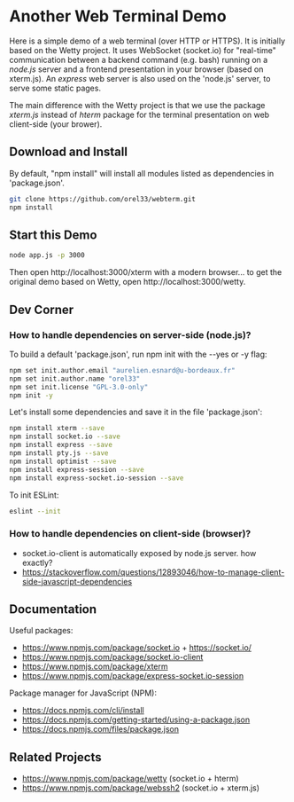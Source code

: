 # Another Web Terminal Demo

Here is a simple demo of a web terminal (over HTTP or HTTPS). It is initially based on the Wetty project. It uses WebSocket (socket.io) for "real-time" communication between a backend command (e.g. bash) running on a *node.js* server and a frontend presentation in your browser (based on xterm.js). An *express* web server is also used on the 'node.js' server, to serve some static pages.

The main difference with the Wetty project is that we use the package *xterm.js* instead of *hterm* package for the terminal presentation on web client-side (your brower).

## Download and Install

By default, "npm install" will install all modules listed as dependencies in 'package.json'.

```bash
git clone https://github.com/orel33/webterm.git
npm install
```

## Start this Demo

```bash
node app.js -p 3000
```

Then open http://localhost:3000/xterm with a modern browser... to get the original demo based on Wetty, open http://localhost:3000/wetty.


## Dev Corner

### How to handle dependencies on server-side (node.js)?

To build a default 'package.json', run npm init with the --yes or -y flag:

```bash
npm set init.author.email "aurelien.esnard@u-bordeaux.fr"
npm set init.author.name "orel33"
npm set init.license "GPL-3.0-only"
npm init -y
```

Let's install some dependencies and save it in the file 'package.json':

```bash
npm install xterm --save
npm install socket.io --save
npm install express --save
npm install pty.js --save
npm install optimist --save
npm install express-session --save
npm install express-socket.io-session --save
```

To init ESLint:

```bash
eslint --init
```

### How to handle dependencies on client-side (browser)?

* socket.io-client is automatically exposed by node.js server. how exactly?
* https://stackoverflow.com/questions/12893046/how-to-manage-client-side-javascript-dependencies

## Documentation

Useful packages:

* https://www.npmjs.com/package/socket.io + https://socket.io/
* https://www.npmjs.com/package/socket.io-client
* https://www.npmjs.com/package/xterm
* https://www.npmjs.com/package/express-socket.io-session


Package manager for JavaScript (NPM):

* https://docs.npmjs.com/cli/install
* https://docs.npmjs.com/getting-started/using-a-package.json
* https://docs.npmjs.com/files/package.json

## Related Projects

* https://www.npmjs.com/package/wetty (socket.io + hterm)
* https://www.npmjs.com/package/webssh2 (socket.io + xterm.js)

